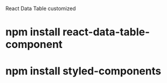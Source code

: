 React Data Table customized

# npm install react-data-table-component

# npm install styled-components